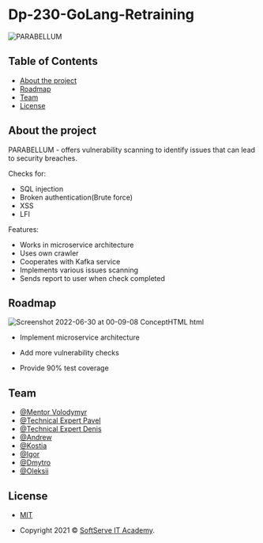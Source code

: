 # Dp-230-GoLang-Retraining
![PARABELLUM](https://user-images.githubusercontent.com/19240229/176555940-05d247d3-aeb4-4075-8087-00b6a4c91ead.jpg)

## Table of Contents

 - [About the project](https://github.com/ITA-Dnipro/Dp-230-Golang-Retraining#About-the-project)
 - [Roadmap](https://github.com/ITA-Dnipro/Dp-230-Golang-Retraining#Roadmap)
 - [Team](https://github.com/ITA-Dnipro/Dp-230-Golang-Retraining#Team)
 - [License](https://github.com/ITA-Dnipro/Dp-230-Golang-Retraining#License)


## About the project

PARABELLUM - offers vulnerability scanning to identify issues
that can lead to security breaches. 

Checks for:
+ SQL injection
+ Broken authentication(Brute force)
+ XSS
+ LFI

Features:
+ Works in microservice architecture
+ Uses own crawler
+ Cooperates with Kafka service
+ Implements various issues scanning
+ Sends report to user when check completed

## Roadmap

![Screenshot 2022-06-30 at 00-09-08 ConceptHTML html](https://user-images.githubusercontent.com/19240229/176555960-137a4287-d84e-4c6e-9573-c14b1a862d29.png)


- Implement microservice architecture

- Add more vulnerability checks

- Provide 90% test coverage


## Team

- [@Mentor Volodymyr](https://github.com/VovaD199)
- [@Technical Expert Pavel](https://github.com/PavelAD)
- [@Technical Expert Denis](https://github.com/away4people)
- [@Andrew](https://github.com/OlegovichAndrew)
- [@Kostia](https://github.com/Moontary)
- [@Igor](https://github.com/igkostyuk)
- [@Dmytro](https://github.com/DmytroTHR)
- [@Oleksii](https://github.com/okutsen)

## License

- [MIT](https://choosealicense.com/licenses/mit/)

- Copyright 2021 © [SoftServe IT Academy](https://softserve.academy/).

